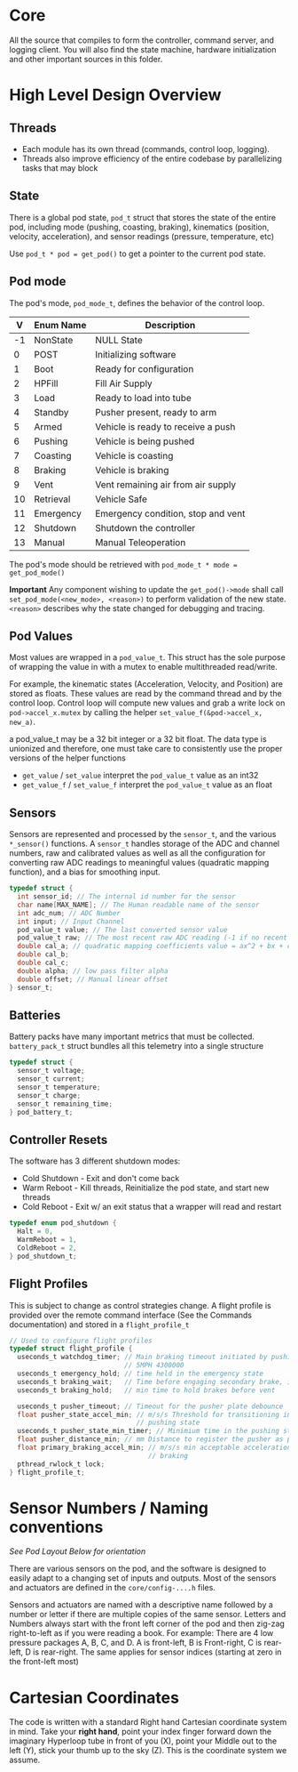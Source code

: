 # Core

All the source that compiles to form the controller, command server, and
logging client. You will also find the state machine, hardware initialization
and other important sources in this folder.

# High Level Design Overview

## Threads

  * Each module has its own thread (commands, control loop, logging).
  * Threads also improve efficiency of the entire codebase by parallelizing     
    tasks that may block

## State

There is a global pod state, `pod_t` struct that stores the state of the
entire pod, including mode (pushing, coasting, braking), kinematics (position,
velocity, acceleration), and sensor readings (pressure, temperature, etc)

Use `pod_t * pod = get_pod()` to get a pointer to the current pod
state.

## Pod mode
The pod's mode, `pod_mode_t`, defines the behavior of the control loop.

| V  | Enum Name | Description                         |
|----|-----------|-------------------------------------|
| -1 | NonState  | NULL State                          |
| 0  | POST      | Initializing software               |
| 1  | Boot      | Ready for configuration             |
| 2  | HPFill    | Fill Air Supply                     |
| 3  | Load      | Ready to load into tube             |
| 4  | Standby   | Pusher present, ready to arm        |
| 5  | Armed     | Vehicle is ready to receive a push  |
| 6  | Pushing   | Vehicle is being pushed             |
| 7  | Coasting  | Vehicle is coasting                 |
| 8  | Braking   | Vehicle is braking                  |
| 9  | Vent      | Vent remaining air from air supply  |
| 10 | Retrieval | Vehicle Safe                        |
| 11 | Emergency | Emergency condition, stop and vent  |
| 12 | Shutdown  | Shutdown the controller             |
| 13 | Manual    | Manual Teleoperation                |

The pod's mode should be retrieved with `pod_mode_t * mode = get_pod_mode()`

**Important** Any component wishing to update the `get_pod()->mode` shall
call `set_pod_mode(<new_mode>, <reason>)` to perform validation of the new
state. `<reason>` describes why the state changed for debugging and tracing.

## Pod Values

Most values are wrapped in a `pod_value_t`. This struct has the sole purpose of
wrapping the value in with a mutex to enable multithreaded read/write.

For example, the kinematic states (Acceleration, Velocity, and Position) are
stored as floats.  These values are read by the command thread and by the
control loop. Control loop will compute new values and grab a write lock on
`pod->accel_x.mutex` by calling the helper `set_value_f(&pod->accel_x, new_a)`.   

a pod_value_t may be a 32 bit integer or a 32 bit float. The data type is
unionized and therefore, one must take care to consistently use the proper
versions of the helper functions

 * `get_value` / `set_value` interpret the `pod_value_t` value as an int32
 * `get_value_f` / `set_value_f` interpret the `pod_value_t` value as an float

## Sensors

Sensors are represented and processed by the `sensor_t`, and the various
`*_sensor()` functions.  A `sensor_t` handles storage of the ADC and channel
numbers, raw and calibrated values as well as all the configuration for
converting raw ADC readings to meaningful values (quadratic mapping function),
and a bias for smoothing input.

```c
typedef struct {
  int sensor_id; // The internal id number for the sensor
  char name[MAX_NAME]; // The Human readable name of the sensor
  int adc_num; // ADC Number
  int input; // Input Channel
  pod_value_t value; // The last converted sensor value
  pod_value_t raw; // The most recent raw ADC reading (-1 if no recent value)
  double cal_a; // quadratic mapping coefficients value = ax^2 + bx + c
  double cal_b;
  double cal_c;
  double alpha; // low pass filter alpha
  double offset; // Manual linear offset
} sensor_t;
```

## Batteries

Battery packs have many important metrics that must be collected.
`battery_pack_t` struct bundles all this telemetry into a single structure

```c
typedef struct {
  sensor_t voltage;
  sensor_t current;
  sensor_t temperature;
  sensor_t charge;
  sensor_t remaining_time;
} pod_battery_t;
```

## Controller Resets

The software has 3 different shutdown modes:
* Cold Shutdown - Exit and don't come back
* Warm Reboot - Kill threads, Reinitialize the pod state, and start new threads
* Cold Reboot - Exit w/ an exit status that a wrapper will read and restart

```c
typedef enum pod_shutdown {
  Halt = 0,
  WarmReboot = 1,
  ColdReboot = 2,
} pod_shutdown_t;
```

## Flight Profiles

This is subject to change as control strategies change.  A flight profile is
provided over the remote command interface (See the Commands documentation) and
stored in a `flight_profile_t`

```c
// Used to configure flight profiles
typedef struct flight_profile {
  useconds_t watchdog_timer; // Main braking timeout initiated by pushing state
                             // 5MPH 4300000
  useconds_t emergency_hold; // time held in the emergency state
  useconds_t braking_wait;   // Time before engaging secondary brake, if needed
  useconds_t braking_hold;   // min time to hold brakes before vent

  useconds_t pusher_timeout; // Timeout for the pusher plate debounce
  float pusher_state_accel_min; // m/s/s Threshold for transitioning into the
                                // pushing state
  useconds_t pusher_state_min_timer; // Minimium time in the pushing state
  float pusher_distance_min; // mm Distance to register the pusher as present
  float primary_braking_accel_min; // m/s/s min acceptable acceleration while
                                   // braking
  pthread_rwlock_t lock;
} flight_profile_t;
```


# Sensor Numbers / Naming conventions

_See Pod Layout Below for orientation_

There are various sensors on the pod, and the software is designed to easily
adapt to a changing set of inputs and outputs. Most of the sensors and
actuators are defined in the `core/config-....h` files.

Sensors and actuators are named with a descriptive name followed by a number or
letter if there are multiple copies of the same sensor. Letters and Numbers
always start with the front left corner of the pod and then zig-zag
right-to-left as if you were reading a book. For example: There are 4 low
pressure packages A, B, C, and D. A is front-left, B is Front-right, C is
rear-left, D is rear-right. The same applies for sensor indices (starting at
zero in the front-left most)

# Cartesian Coordinates

The code is written with a standard Right hand Cartesian coordinate system in
mind. Take your **right hand**, point your index finger forward down the
imaginary Hyperloop tube in front of you (X), point your Middle out to the left
(Y), stick your thumb up to the sky (Z). This is the coordinate system we
assume.
